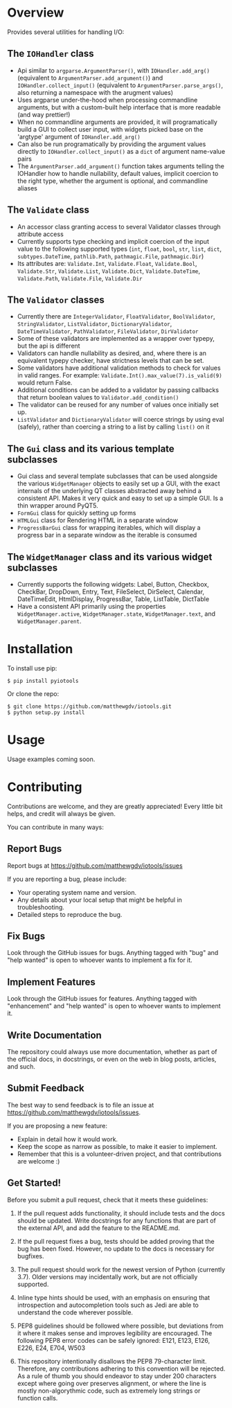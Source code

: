 Overview
====================

Provides several utilities for handling I/O:

The `IOHandler` class
--------------------
* Api similar to `argparse.ArgumentParser()`, with `IOHandler.add_arg()` (equivalent to `ArgumentParser.add_argument()`) and `IOHandler.collect_input()`
  (equivalent to `ArgumentParser.parse_args()`, also returning a namespace with the arugment values)
* Uses argparse under-the-hood when processing commandline arguments, but with a custom-built help interface that is more readable (and way prettier!)
* When no commandline arguments are provided, it will programatically build a GUI to collect user input, with widgets picked base on the 'argtype' argument of `IOHandler.add_arg()`
* Can also be run programatically by providing the argument values directly to `IOHandler.collect_input()` as a `dict` of argument name-value pairs
* The `ArgumentParser.add_argument()` function takes arguments telling the IOHandler how to handle nullability, default values, implicit coercion to the right type, whether the
  argument is optional, and commandline aliases

The `Validate` class
--------------------
* An accessor class granting access to several Validator classes through attribute access
* Currently supports type checking and implicit coercion of the input value to the following supported types (`int`, `float`, `bool`, `str`, `list`, `dict`, `subtypes.DateTime`,
  `pathlib.Path`, `pathmagic.File`, `pathmagic.Dir`)
* Its attributes are: `Validate.Int`, `Validate.Float`, `Validate.Bool`, `Validate.Str`, `Validate.List`, `Validate.Dict`, `Validate.DateTime`, `Validate.Path`,
  `Validate.File`, `Validate.Dir`

The `Validator` classes
--------------------
* Currently there are `IntegerValidator`, `FloatValidator`, `BoolValidator`, `StringValidator`, `ListValidator`, `DictionaryValidator`, `DateTimeValidator`, `PathValidator`,
  `FileValidator`, `DirValidator`
* Some of these validators are implemented as a wrapper over typepy, but the api is different
* Validators can handle nullability as desired, and, where there is an equivalent typepy checker, have strictness levels that can be set.
* Some validators have additional validation methods to check for values in valid ranges. For example: `Validate.Int().max_value(7).is_valid(9)` would return False.
* Additional conditions can be added to a validator by passing callbacks that return boolean values to `Validator.add_condition()`
* The validator can be reused for any number of values once initially set up.
* `ListValidator` and `DictionaryValidator` will coerce strings by using eval (safely), rather than coercing a string to a list by calling `list()` on it

The `Gui` class and its various template subclasses
--------------------
* Gui class and several template subclasses that can be used alongside the various `WidgetManager` objects to easily set up a GUI, with the exact internals of the
  underlying QT classes abstracted away behind a consistent API. Makes it very quick and easy to set up a simple GUI. Is a thin wrapper around PyQT5.
* `FormGui` class for quickly setting up forms
* `HTMLGui` class for Rendering HTML in a separate window
* `ProgressBarGui` class for wrapping iterables, which will display a progress bar in a separate window as the iterable is consumed

The `WidgetManager` class and its various widget subclasses
--------------------
* Currently supports the following widgets: Label, Button, Checkbox, CheckBar, DropDown, Entry, Text, FileSelect, DirSelect, Calendar, DateTimeEdit, HtmlDisplay, ProgressBar,
  Table, ListTable, DictTable
* Have a consistent API primarily using the properties `WidgetManager.active`, `WidgetManager.state`, `WidgetManager.text`, and `WidgetManager.parent`.

Installation
====================

To install use pip:

    $ pip install pyiotools


Or clone the repo:

    $ git clone https://github.com/matthewgdv/iotools.git
    $ python setup.py install


Usage
====================

Usage examples coming soon.

Contributing
====================

Contributions are welcome, and they are greatly appreciated! Every little bit helps, and credit will always be given.

You can contribute in many ways:

Report Bugs
--------------------

Report bugs at https://github.com/matthewgdv/iotools/issues

If you are reporting a bug, please include:

* Your operating system name and version.
* Any details about your local setup that might be helpful in troubleshooting.
* Detailed steps to reproduce the bug.

Fix Bugs
--------------------

Look through the GitHub issues for bugs. Anything tagged with "bug" and "help wanted" is open to whoever wants to implement a fix for it.

Implement Features
--------------------

Look through the GitHub issues for features. Anything tagged with "enhancement" and "help wanted" is open to whoever wants to implement it.

Write Documentation
--------------------

The repository could always use more documentation, whether as part of the official docs, in docstrings, or even on the web in blog posts, articles, and such.

Submit Feedback
--------------------

The best way to send feedback is to file an issue at https://github.com/matthewgdv/iotools/issues.

If you are proposing a new feature:

* Explain in detail how it would work.
* Keep the scope as narrow as possible, to make it easier to implement.
* Remember that this is a volunteer-driven project, and that contributions are welcome :)

Get Started!
--------------------

Before you submit a pull request, check that it meets these guidelines:

1.  If the pull request adds functionality, it should include tests and the docs should be updated. Write docstrings for any functions that are part of the external API, and add
    the feature to the README.md.

2.  If the pull request fixes a bug, tests should be added proving that the bug has been fixed. However, no update to the docs is necessary for bugfixes.

3.  The pull request should work for the newest version of Python (currently 3.7). Older versions may incidentally work, but are not officially supported.

4.  Inline type hints should be used, with an emphasis on ensuring that introspection and autocompletion tools such as Jedi are able to understand the code wherever possible.

5.  PEP8 guidelines should be followed where possible, but deviations from it where it makes sense and improves legibility are encouraged. The following PEP8 error codes can be
    safely ignored: E121, E123, E126, E226, E24, E704, W503

6.  This repository intentionally disallows the PEP8 79-character limit. Therefore, any contributions adhering to this convention will be rejected. As a rule of thumb you should
    endeavor to stay under 200 characters except where going over preserves alignment, or where the line is mostly non-algorythmic code, such as extremely long strings or function
    calls.
